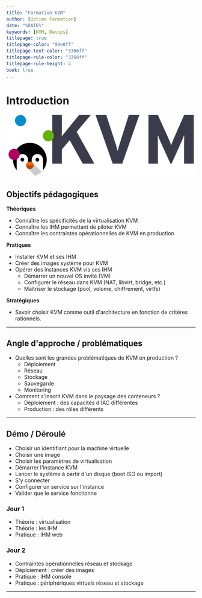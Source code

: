 ```yaml
---
title: "Formation KVM"
author: [Uptime Formation]
date: "%DATE%"
keywords: [KVM, Devops]
titlepage: true
titlepage-color: "99e0ff"
titlepage-text-color: "3366ff"
titlepage-rule-color: "3366ff"
titlepage-rule-height: 4
book: true
...
```


# Introduction

![](../../static/img/kvm/kvm-logo.png)

## Objectifs pédagogiques

**Théoriques**

- Connaître les spécificités de la virtualisation KVM
- Connaître les IHM permettant de piloter KVM
- Connaître les contraintes opérationnelles de KVM en production

**Pratiques**

- Installer KVM et ses IHM
- Créer des images système pour KVM
- Opérer des instances KVM via ses IHM
  - Démarrer un nouvel OS invité (VM)
  - Configurer le réseau dans KVM (NAT, libvirt, bridge, etc.)
  - Maîtriser le stockage (pool, volume, chiffrement, virtfs)

**Stratégiques**

- Savoir choisir KVM comme outil d'architecture en fonction de critères rationnels.

---

## Angle d'approche / problématiques

* Quelles sont les grandes problématiques de KVM en production ?
  * Déploiement 
  * Réseau
  * Stockage
  * Sauvegarde
  * Monitoring
* Comment s'inscrit KVM dans le paysage des conteneurs ?
  * Déploiement : des capacités d'IAC différentes
  * Production : des rôles différents

---

## Démo / Déroulé 

- Choisir un identifiant pour la machine virtuelle
- Choisir une image 
- Choisir les paramètres de virtualisation  
- Démarrer l'instance KVM  
- Lancer le système à partir d'un disque (boot ISO ou import)  
- S'y connecter 
- Configurer un service sur l'instance
- Valider que le service fonctionne


### Jour 1

- Théorie : virtualisation 
- Théorie : les IHM
- Pratique : IHM web 

### Jour 2

- Contraintes opérationnelles réseau et stockage 
- Déploiement : créer des images  
- Pratique : IHM console 
- Pratique : périphériques virtuels réseau et stockage 

---

